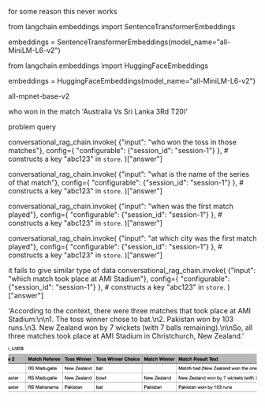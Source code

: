 for some reason this never works

from langchain.embeddings import SentenceTransformerEmbeddings

embeddings = SentenceTransformerEmbeddings(model_name="all-MiniLM-L6-v2")

from langchain.embeddings import HuggingFaceEmbeddings

embeddings = HuggingFaceEmbeddings(model_name="all-MiniLM-L6-v2")

all-mpnet-base-v2

who won in the match 'Australia Vs Sri Lanka 3Rd T20I'

problem query

conversational_rag_chain.invoke(
{"input": "who won the toss in those matches"},
config={
"configurable": {"session_id": "session-1"}
}, # constructs a key "abc123" in `store`.
)["answer"]

conversational_rag_chain.invoke(
{"input": "what is the name of the series of that match"},
config={
"configurable": {"session_id": "session-1"}
}, # constructs a key "abc123" in `store`.
)["answer"]

conversational_rag_chain.invoke(
{"input": "when was the first match played"},
config={
"configurable": {"session_id": "session-1"}
}, # constructs a key "abc123" in `store`.
)["answer"]

conversational_rag_chain.invoke(
{"input": "at which city was the first match played"},
config={
"configurable": {"session_id": "session-1"}
}, # constructs a key "abc123" in `store`.
)["answer"]

it fails to give similar type of data
conversational_rag_chain.invoke(
{"input": "which match took place at AMI Stadium"},
config={
"configurable": {"session_id": "session-1"}
}, # constructs a key "abc123" in `store`.
)["answer"]

'According to the context, there were three matches that took place at AMI Stadium:\n\n1. The toss winner chose to bat.\n2. Pakistan won by 103 runs.\n3. New Zealand won by 7 wickets (with 7 balls remaining).\n\nSo, all three matches took place at AMI Stadium in Christchurch, New Zealand.'

![alt text](image.png)
